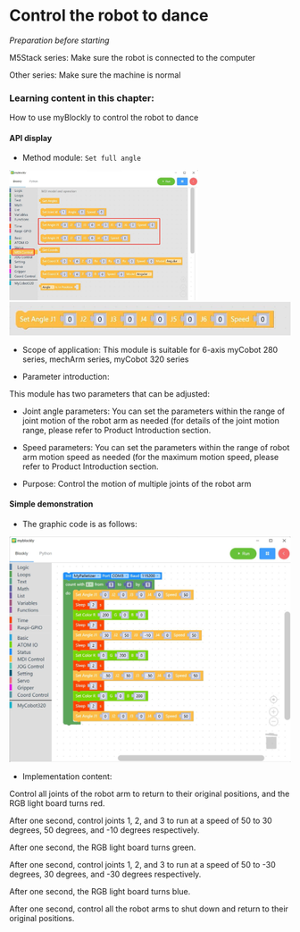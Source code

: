 # Control the robot to dance

<i>Preparation before starting</i>

M5Stack series: Make sure the robot is connected to the computer 

Other series: Make sure the machine is normal

### Learning content in this chapter:

How to use myBlockly to control the robot to dance

#### API display

* Method module: `Set full angle`

<img src="../../../../resource\3-FunctionsAndApplications\6.developmentGuide\myBlocklyAndUlFlow\dance/set angle API 1.jpg" style="zoom: 33%;" />

<img src="../../../../resource\3-FunctionsAndApplications\6.developmentGuide\myBlocklyAndUlFlow\dance/set angle six.jpg" style="zoom: 67%;" />

* Scope of application: This module is suitable for 6-axis myCobot 280 series, mechArm series, myCobot 320 series

* Parameter introduction:

This module has two parameters that can be adjusted:

* Joint angle parameters: You can set the parameters within the range of joint motion of the robot arm as needed (for details of the joint motion range, please refer to  Product Introduction section.

* Speed parameters: You can set the parameters within the range of robot arm motion speed as needed (for the maximum motion speed, please refer to Product Introduction section.

* Purpose: Control the motion of multiple joints of the robot arm

#### Simple demonstration

* The graphic code is as follows:

<img src="../../../../resource\3-FunctionsAndApplications\6.developmentGuide\myBlocklyAndUlFlow\dance/dance demo.jpg" style="zoom: 50%;" />

* Implementation content:

Control all joints of the robot arm to return to their original positions, and the RGB light board turns red.

After one second, control joints 1, 2, and 3 to run at a speed of 50 to 30 degrees, 50 degrees, and -10 degrees respectively.

After one second, the RGB light board turns green.

After one second, control joints 1, 2, and 3 to run at a speed of 50 to -30 degrees, 30 degrees, and -30 degrees respectively.

After one second, the RGB light board turns blue.

After one second, control all the robot arms to shut down and return to their original positions.